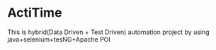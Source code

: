 # ActiTime
 This is hybrid(Data Driven + Test Driven) automation project by using java+selenium+tesNG+Apache POI
